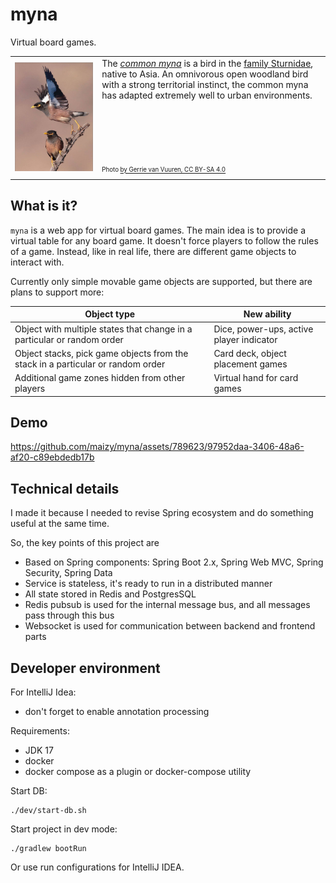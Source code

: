 # myna

Virtual board games.

<table>
  <tr>
    <td>
      <img src="docs/myna.jpg" alt="common myna" />
    </td>
    <td>The <em><a href="https://en.wikipedia.org/wiki/Common_myna">common myna</a></em> is a bird in the <a href="https://en.wikipedia.org/wiki/Sturnidae">family Sturnidae</a>, native to Asia. An omnivorous open woodland bird with a strong territorial instinct, the common myna has adapted extremely well to urban environments.<br/><br/><br/><br/><br/><br/><br/><sub><sup>Photo <a href="https://commons.wikimedia.org/w/index.php?curid=66394278">by Gerrie van Vuuren, CC BY-SA 4.0</a></sup></sub></td>
  </tr>
</table>


## What is it?

`myna` is a web app for virtual board games. The main idea is to provide a virtual table for any board game. 
It doesn't force players to follow the rules of a game. Instead, like in real life, there are different game 
objects to interact with.

Currently only simple movable game objects are supported, but there are plans to support more:

| Object type | New ability |
| ----------- | ----------- |
| Object with multiple states that change in a particular or random order | Dice, power-ups, active player indicator |
| Object stacks, pick game objects from the stack in a particular or random order | Card deck, object placement games |
| Additional game zones hidden from other players | Virtual hand for card games |

## Demo


https://github.com/maizy/myna/assets/789623/97952daa-3406-48a6-af20-c89ebdedb17b


## Technical details

I made it because I needed to revise Spring ecosystem and do something useful at the same time.

So, the key points of this project are

* Based on Spring components: Spring Boot 2.x, Spring Web MVC, Spring Security, Spring Data
* Service is stateless, it's ready to run in a distributed manner
* All state stored in Redis and PostgresSQL
* Redis pubsub is used for the internal message bus, and all messages pass through this bus
* Websocket is used for communication between backend and frontend parts

## Developer environment

For IntelliJ Idea:
* don't forget to enable annotation processing

Requirements:
* JDK 17
* docker
* docker compose as a plugin or docker-compose utility

Start DB:

```
./dev/start-db.sh
```

Start project in dev mode:

```
./gradlew bootRun
```

Or use run configurations for IntelliJ IDEA.
